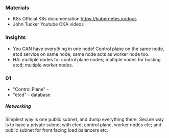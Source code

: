 
### Materials
- K8s Official K8s documentation https://kubernetes.io/docs
- John Tucker Youtube CKA videos

### Insights
- You CAN have everything in one node! Control plane on the same node, etcd service on same node, same node acts as worker node too.
- HA: multiple nodes for control plane nodes; multiple nodes for hosting etcd; multiple worker nodes. 




### 01
- "Control Plane" - 
- "etcd" - database 
##### Networking
Simplest way is one public subnet, and dump everything there.
Secure way is to have a private subnet with etcd, control plane, worker nodes etc; and public subnet for front facing load balancers etc.
